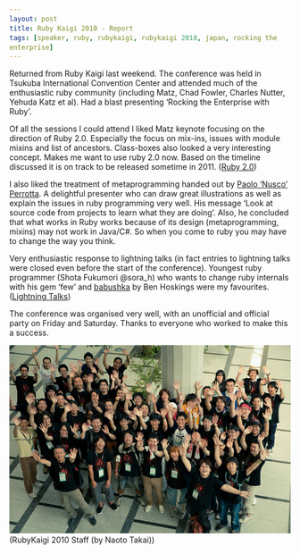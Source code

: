```yaml
---
layout: post
title: Ruby Kaigi 2010 - Report
tags: [speaker, ruby, rubykaigi, rubykaigi 2010, japan, rocking the
enterprise]
---
```


Returned from Ruby Kaigi last weekend. The conference was held in Tsukuba International Convention Center and attended much of the enthusiastic ruby community (including Matz, Chad Fowler, Charles Nutter, Yehuda Katz et al). Had a blast presenting ‘Rocking the Enterprise with Ruby’.

Of all the sessions I could attend I liked Matz keynote focusing on the direction of Ruby 2.0. Especially the focus on mix-ins, issues with module mixins and list of ancestors. Class-boxes also looked a very interesting concept. Makes me want to use ruby 2.0 now. Based on the timeline discussed it is on track to be released sometime in 2011. (<a href="http://rubykaigi.tdiary.net/20100829.html#">Ruby 2.0</a>)

I also liked the treatment of metaprogramming handed out by <a href="http://ducktypo.blogspot.com/">Paolo ‘Nusco’ Perrotta</a>. A delightful presenter who can draw great illustrations as well as explain the issues in ruby programming very well. His message ‘Look at source code from projects to learn what they are doing’. Also, he concluded that what works in Ruby works because of its design (metaprogramming, mixins) may not work in Java/C\#. So when you come to ruby you may have to change the way you think.

Very enthusiastic response to lightning talks (in fact entries to lightning talks were closed even before the start of the conference). Youngest ruby programmer (Shota Fukumori @sora\_h) who wants to change ruby internals with his gem ‘few’ and <a href="http://github.com/benhoskings/babushka">babushka</a> by Ben Hoskings were my favourites.(<a href="http://rubykaigi.tdiary.net/20100831.html#p01">Lightning Talks</a>)

The conference was organised very well, with an unofficial and official party on Friday and Saturday. Thanks to everyone who worked to make this a success.

<img class="image" src="/images/rubykaigi_staff.jpg"> (RubyKaigi 2010 Staff (by Naoto Takai))
